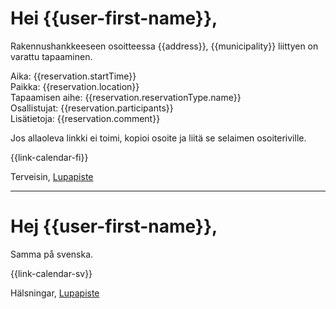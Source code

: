 # Hei {{user-first-name}},

Rakennushankkeeseen osoitteessa {{address}}, {{municipality}} liittyen on varattu tapaaminen.

Aika: {{reservation.startTime}}  
Paikka: {{reservation.location}}  
Tapaamisen aihe: {{reservation.reservationType.name}}  
Osallistujat: {{reservation.participants}}  
Lis&auml;tietoja: {{reservation.comment}}  

Jos allaoleva linkki ei toimi, kopioi osoite ja liit&auml; se selaimen osoiteriville.

{{link-calendar-fi}}

Terveisin,
[Lupapiste](https://www.lupapiste.fi/)

---

# Hej {{user-first-name}},

Samma på svenska.

{{link-calendar-sv}}

Hälsningar,
[Lupapiste](https://www.lupapiste.fi/)